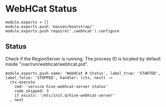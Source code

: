 
# WebHCat Status

    module.exports = []
    module.exports.push 'masson/bootstrap/'
    module.exports.push require('./webhcat').configure

## Status

Check if the RegionServer is running. The process ID is located by default
inside "/var/run/webhcat/webhcat.pid".

    module.exports.push name: 'WebHCat # Status', label_true: 'STARTED', label_false: 'STOPPED', handler: (ctx, next) ->
      ctx.execute
        cmd: 'service hive-webhcat-server status'
        code_skipped: 3
        if_exists: '/etc/init.d/hive-webhcat-server'
      , next

